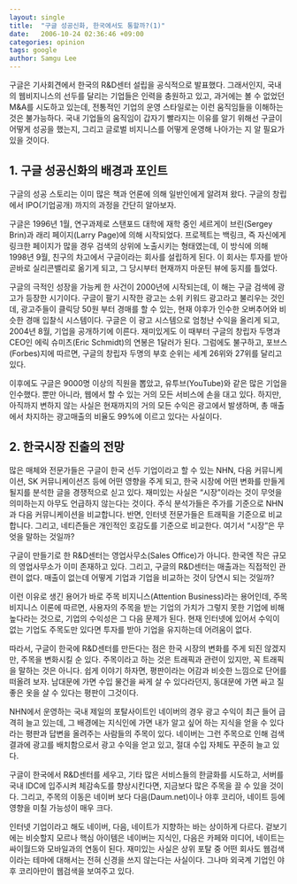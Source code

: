 ```yaml
---
layout: single
title:  "구글 성공신화, 한국에서도 통할까?(1)"
date:   2006-10-24 02:36:46 +09:00
categories: opinion
tags: google
author: Samgu Lee
---
```

구글은 기사회견에서 한국의 R&D센터 설립을 공식적으로 발표했다. 그래서인지, 국내의 웹비지니스의 선두를 달리는 기업들은 인력을 충원하고 있고, 과거에는 볼 수 없었던 M&A를 시도하고 있는데, 전통적인 기업의 운영 스타일로는 이런 움직임들을 이해하는 것은 불가능하다. 국내 기업들의 움직임이 갑자기 빨라지는 이유를 알기 위해선 구글이 어떻게 성공을 했는지, 그리고 글로벌 비지니스를 어떻게 운영해 나아가는 지 알 필요가 있을 것이다.

## 1. 구글 성공신화의 배경과 포인트

구글의 성공 스토리는 이미 많은 책과 언론에 의해 일반인에게 알려져 왔다. 구글의 창립에서 IPO(기업공개) 까지의 과정을 간단히 알아보자.

구글은 1996년 1월, 연구과제로 스탠포드 대학에 재학 중인 세르게이 브린(Sergey Brin)과 래리 페이지(Larry Page)에 의해 시작되었다. 프로젝트는 백링크, 즉 자신에게 링크한 페이지가 많을 경우 검색의 상위에 노출시키는 형태였는데, 이 방식에 의해 1998년 9월, 친구의 차고에서 구글이라는 회사를 설립하게 된다. 이 회사는 투자를 받아 곧바로 실리콘밸리로 옮기게 되고, 그 당시부터 현재까지 마운틴 뷰에 둥지를 틀었다.

구글의 극적인 성장을 가능케 한 사건이 2000년에 시작되는데, 이 해는 구글 검색에 광고가 등장한 시기이다. 구글이 팔기 시작한 광고는 소위 키워드 광고라고 불리우는 것인데, 광고주들이 클릭당 50원 부터 경매를 할 수 있는, 현재 야후가 인수한 오버추어와 비슷한 경매 입찰식 시스템이다. 구글은 이 광고 시스템으로 엄청난 수익을 올리게 되고, 2004년 8월, 기업을 공개하기에 이른다. 재미있게도 이 때부터 구글의 창립자 두명과 CEO인 에릭 슈미츠(Eric Schmidt)의 연봉은 1달러가 된다. 그럼에도 불구하고, 포브스(Forbes)지에 따르면, 구글의 창립자 두명의 부호 순위는 세계 26위와 27위를 달리고 있다.

이후에도 구글은 9000명 이상의 직원을 뽑았고, 유투브(YouTube)와 같은 많은 기업을 인수했다. 뿐만 아니라, 웹에서 할 수 있는 거의 모든 서비스에 손을 대고 있다. 하지만, 아직까지 변하지 않는 사실은 현재까지의 거의 모든 수익은 광고에서 발생하며, 총 매출에서 차지하는 광고매출의 비율도 99%에 이르고 있다는 사실이다.

## 2. 한국시장 진출의 전망

많은 매체와 전문가들은 구글이 한국 선두 기업이라고 할 수 있는 NHN, 다음 커뮤니케이션, SK 커뮤니케이션즈 등에 어떤 영향을 주게 되고, 한국 시장에 어떤 변화를 만들게 될지를 분석한 글을 경쟁적으로 싣고 있다. 재미있는 사실은 &#8220;시장&#8221;이라는 것이 무엇을 의미하는지 아무도 언급하지 않는다는 것이다. 주식 분석가들은 주가를 기준으로 NHN과 다음 커뮤니케이션을 비교합니다. 반면, 인터넷 전문가들은 트래픽을 기준으로 비교합니다. 그리고, 네티즌들은 개인적인 호감도를 기준으로 비교한다. 여기서 &#8220;시장&#8221;은 무엇을 말하는 것일까?

구글이 만들기로 한 R&D센터는 영업사무소(Sales Office)가 아니다. 한국엔 작은 규모의 영업사무소가 이미 존재하고 있다. 그리고, 구글의 R&D센터는 매출과는 직접적인 관련이 없다. 매출이 없는데 어떻게 기업과 기업을 비교하는 것이 당연시 되는 것일까?

이런 이유로 생긴 용어가 바로 주목 비지니스(Attention Business)라는 용어인데, 주목 비지니스 이론에 따르면, 사용자의 주목을 받는 기업의 가치가 그렇지 못한 기업에 비해 높다라는 것으로, 기업의 수익성은 그 다음 문제가 된다. 현재 인터넷에 있어서 수익이 없는 기업도 주목도만 있다면 투자를 받아 기업을 유지하는데 어려움이 없다.

따라서, 구글이 한국에 R&D센터를 만든다는 점은 한국 시장의 변화를 주게 되진 않겠지만, 주목을 변화시킬 순 있다. 주목이라고 하는 것은 트래픽과 관련이 있지만, 꼭 트래픽을 말하는 것은 아니다. 쉽게 이야기 하자면, 평판이라는 어감과 비슷한 느낌으로 단어를 떠올려 보자. 남대문에 가면 수입 물건을 싸게 살 수 있다라던지, 동대문에 가면 싸고 질 좋은 옷을 살 수 있다는 평판이 그것이다.

NHN에서 운영하는 국내 제일의 포탈사이트인 네이버의 경우 광고 수익이 최근 들어 급격히 늘고 있는데, 그 배경에는 지식인에 가면 내가 알고 싶어 하는 지식을 얻을 수 있다라는 평판과 답변을 올려주는 사람들의 주목이 있다. 네이버는 그런 주목으로 인해 검색 결과에 광고를 배치함으로서 광고 수익을 얻고 있고, 절대 수입 자체도 꾸준히 늘고 있다.

구글이 한국에서 R&D센터를 세우고, 기타 많은 서비스들의 한글화를 시도하고, 서버를 국내 IDC에 입주시켜 체감속도를 향상시킨다면, 지금보다 많은 주목을 끌 수 있을 것이다. 그리고, 주목의 이동은 네이버 보다 다음(Daum.net)이나 야후 코리아, 네이트 등에 영향을 미칠 가능성이 매우 크다.

인터넷 기업이라고 해도 네이버, 다음, 네이트가 지향하는 바는 상이하게 다르다. 겉보기에는 비슷할지 모르나 핵심 아이템은 네이버는 지식인, 다음은 카페와 미디어, 네이트는 싸이월드와 모바일과의 연동이 된다. 재미있는 사실은 상위 포탈 중 어떤 회사도 웹검색이라는 테마에 대해서는 전혀 신경을 쓰지 않는다는 사실이다. 그나마 외국계 기업인 야후 코리아만이 웹검색을 보여주고 있다.
